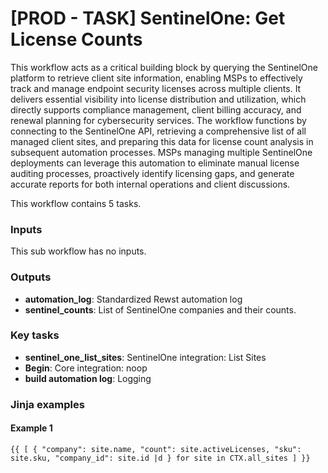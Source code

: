 # \[PROD - TASK] SentinelOne: Get License Counts

This workflow acts as a critical building block by querying the SentinelOne platform to retrieve client site information, enabling MSPs to effectively track and manage endpoint security licenses across multiple clients. It delivers essential visibility into license distribution and utilization, which directly supports compliance management, client billing accuracy, and renewal planning for cybersecurity services. The workflow functions by connecting to the SentinelOne API, retrieving a comprehensive list of all managed client sites, and preparing this data for license count analysis in subsequent automation processes. MSPs managing multiple SentinelOne deployments can leverage this automation to eliminate manual license auditing processes, proactively identify licensing gaps, and generate accurate reports for both internal operations and client discussions.

This workflow contains 5 tasks.

### Inputs

This sub workflow has no inputs.

### Outputs

* **automation\_log**: Standardized Rewst automation log
* **sentinel\_counts**: List of SentinelOne companies and their counts.

### Key tasks

* **sentinel\_one\_list\_sites**: SentinelOne integration: List Sites
* **Begin**: Core integration: noop
* **build automation log**: Logging

### Jinja examples

#### Example 1

```jinja
{{ [ { "company": site.name, "count": site.activeLicenses, "sku": site.sku, "company_id": site.id |d } for site in CTX.all_sites ] }}
```
